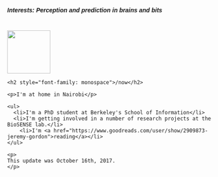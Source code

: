 <head>
  <meta name="viewport" content="width=device-width, initial-scale=1.0">
  <title>Jeremy Gordon | Now</title>
  <meta http-equiv="Content-Type" content="text/html; charset=UTF-8" />
  <meta name="author" content="Jeremy Gordon" />
  <meta name="robots" content="index,follow" />
  <META name="description" content="Jeremy Gordon | Now Page">
  <META name="keywords" content="Jeremy Gordon, Jeremy Raboff Gordon, Kenya, Engineer, Stanford, Entrepreneur, FlashCast, Echo Mobile, Nairobi, Designer, California, Berkeley, Jeremy R Gordon, Jeremy Raboff Gordon">
  <meta name="copyright" content="Copyright (c) 2013 - {{ YEAR }}, Jeremy Gordon" />
  <meta name="revisit-after" content="7 days" />
  <meta name="rating" content="General" />
  <meta property="og:title" content="What I’m doing now | Jeremy Gordon">
  <meta property="og:type" content="article">
  <meta property="og:url" content="http://jgordon.com/now">
  <meta property="og:image" content="http://jgordon.com/images/jeremygordon.jpg">
  <meta property="og:description" content="What I’m doing now">
  <meta name="twitter:card" content="summary_large_image">
  <meta name="twitter:site" content="@onejgordon">
  <meta name="twitter:creator" content="@onejgordon">
  <meta name="twitter:title" content="What I’m doing now | Jeremy Gordon">
  <meta name="twitter:description" content="What I’m doing now">
  <meta name="twitter:image" content="http://www.jgordon.com/images/jeremygordon.jpg">
  <link type="text/css" rel="stylesheet" href="assets/bootstrap/css/bootstrap.min.css" />
  <script type="text/javascript" src="assets/bootstrap/js/bootstrap.min.js"></script>

</head>


<script type="application/ld+json">
{
  "@context": "http://schema.org",
  "@type": "Person",
  "name": "Jeremy Gordon",
  "jobTitle": "Founder & CTO",
  "birthPlace": "Berkeley, CA",
  "affiliation": "Echo Mobile",
  "alumniOf": "Stanford University",
  "url": "http://www.jeremyrgordon.com",
  "nationality": "USA",
  "worksFor": "Echo Mobile"
}
</script>

<style>
  body {
    font-family: 'Source Sans Pro', sans-serif;
  }
  a:link, a:visited {
    color: gray;
    text-decoration: underline;
  }

  a:hover {
    color: black;
  }

</style>

<div class="text-center" style="margin-top: 10px">

  <h5>Interests: Perception and prediction in brains and bits</h5>
  <br/>
  <img src="/images/berkeley_jrg.jpg" class="center-block img-responsive img-circle" width="100" />

</div>

<div class="row">
  <div class="col-sm-12">

    <h2 style="font-family: monospace">/now</h2>

    <p>I'm at home in Nairobi</p>

    <ul>
      <li>I'm a PhD student at Berkeley's School of Information</li>
      <li>I'm getting involved in a number of research projects at the BioSENSE lab.</li>
    	<li>I'm <a href="https://www.goodreads.com/user/show/2909873-jeremy-gordon">reading</a></li>
    </ul>

    <p>
    This update was October 16th, 2017.
    </p>
  </div>
</div>
